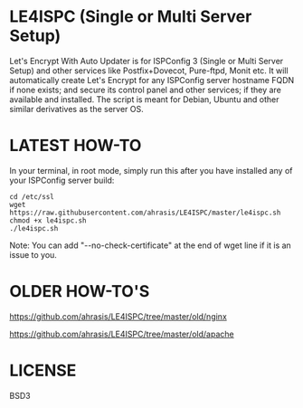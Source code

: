 # LE4ISPC (Single or Multi Server Setup)
Let's Encrypt With Auto Updater is for ISPConfig 3 (Single or Multi Server Setup) and other services like Postfix+Dovecot, Pure-ftpd, Monit etc. It will automatically create Let's Encrypt for any ISPConfig server hostname FQDN if none exists; and secure its control panel and other services; if they are available and installed. The script is meant for Debian, Ubuntu and other similar derivatives as the server OS.

# LATEST HOW-TO
In your terminal, in root mode, simply run this after you have installed any of your ISPConfig server build:
```
cd /etc/ssl
wget https://raw.githubusercontent.com/ahrasis/LE4ISPC/master/le4ispc.sh
chmod +x le4ispc.sh
./le4ispc.sh
```
Note: You can add "--no-check-certificate" at the end of wget line if it is an issue to you.

# OLDER HOW-TO'S
https://github.com/ahrasis/LE4ISPC/tree/master/old/nginx

https://github.com/ahrasis/LE4ISPC/tree/master/old/apache

# LICENSE
BSD3
